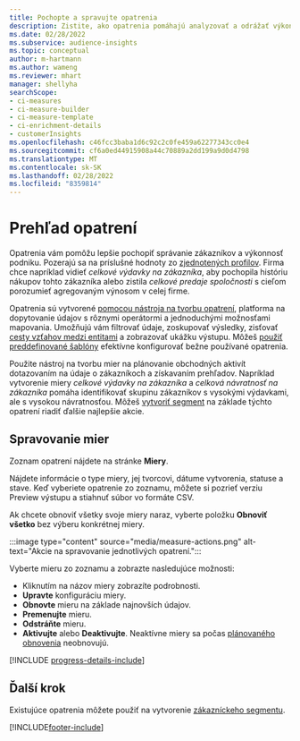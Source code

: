 ```yaml
---
title: Pochopte a spravujte opatrenia
description: Zistite, ako opatrenia pomáhajú analyzovať a odrážať výkonnosť vášho podnikania.
ms.date: 02/28/2022
ms.subservice: audience-insights
ms.topic: conceptual
author: m-hartmann
ms.author: wameng
ms.reviewer: mhart
manager: shellyha
searchScope:
- ci-measures
- ci-measure-builder
- ci-measure-template
- ci-enrichment-details
- customerInsights
ms.openlocfilehash: c46fcc3baba1d6c92c2c0fe459a62277343cc0e4
ms.sourcegitcommit: cf6a0ed44915908a44c70889a2dd199a9d0d4798
ms.translationtype: MT
ms.contentlocale: sk-SK
ms.lasthandoff: 02/28/2022
ms.locfileid: "8359814"
---
```

# <a name="measures-overview"></a>Prehľad opatrení

Opatrenia vám pomôžu lepšie pochopiť správanie zákazníkov a výkonnosť podniku. Pozerajú sa na príslušné hodnoty zo [zjednotených profilov](data-unification.md). Firma chce napríklad vidieť *celkové výdavky na zákazníka*, aby pochopila históriu nákupov tohto zákazníka alebo zistila *celkové predaje spoločnosti* s cieľom porozumieť agregovaným výnosom v celej firme.  

Opatrenia sú vytvorené [pomocou nástroja na tvorbu opatrení](measure-builder.md), platforma na dopytovanie údajov s rôznymi operátormi a jednoduchými možnosťami mapovania. Umožňujú vám filtrovať údaje, zoskupovať výsledky, zisťovať [cesty vzťahov medzi entitami](relationships.md) a zobrazovať ukážku výstupu. Môžeš [použiť preddefinované šablóny](measure-templates.md) efektívne konfigurovať bežne používané opatrenia.

Použite nástroj na tvorbu mier na plánovanie obchodných aktivít dotazovaním na údaje o zákazníkoch a získavaním prehľadov. Napríklad vytvorenie miery *celkové výdavky na zákazníka* a *celková návratnosť na zákazníka* pomáha identifikovať skupinu zákazníkov s vysokými výdavkami, ale s vysokou návratnosťou. Môžeš [vytvoriť segment](segments.md) na základe týchto opatrení riadiť ďalšie najlepšie akcie. 

## <a name="manage-your-measures"></a>Spravovanie mier

Zoznam opatrení nájdete na stránke **Miery**.

Nájdete informácie o type miery, jej tvorcovi, dátume vytvorenia, statuse a stave. Keď vyberiete opatrenie zo zoznamu, môžete si pozrieť verziu Preview výstupu a stiahnuť súbor vo formáte CSV.

Ak chcete obnoviť všetky svoje miery naraz, vyberte položku **Obnoviť všetko** bez výberu konkrétnej miery.

:::image type="content" source="media/measure-actions.png" alt-text="Akcie na spravovanie jednotlivých opatrení.":::

Vyberte mieru zo zoznamu a zobrazte nasledujúce možnosti:

- Kliknutím na názov miery zobrazíte podrobnosti.
- **Upravte** konfiguráciu miery.
- **Obnovte** mieru na základe najnovších údajov.
- **Premenujte** mieru.
- **Odstráňte** mieru.
- **Aktivujte** alebo **Deaktivujte**. Neaktívne miery sa počas [plánovaného obnovenia](system.md#schedule-tab) neobnovujú.

[!INCLUDE [progress-details-include](../includes/progress-details-pane.md)]

## <a name="next-step"></a>Ďalší krok

Existujúce opatrenia môžete použiť na vytvorenie [zákazníckeho segmentu](segments.md).

[!INCLUDE[footer-include](../includes/footer-banner.md)]
